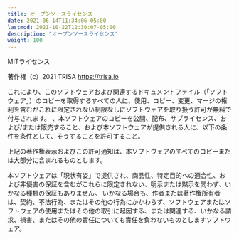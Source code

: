 ```yaml
---
title: オープンソースライセンス
date: 2021-06-14T11:34:06-05:00
lastmod: 2021-10-22T12:30:07-05:00
description: "オープンソースライセンス"
weight: 100
---
```


MITライセンス

著作権（c）2021 TRISA https://trisa.io

これにより、このソフトウェアおよび関連するドキュメントファイル（「ソフトウェア」）のコピーを取得するすべての人に、使用、コピー、変更、マージの権利を含むがこれに限定されない制限なしにソフトウェアを取り扱う許可が無料で付与されます。 、本ソフトウェアのコピーを公開、配布、サブライセンス、および/または販売すること、および本ソフトウェアが提供される人に、以下の条件を条件として、そうすることを許可すること。

上記の著作権表示およびこの許可通知は、本ソフトウェアのすべてのコピーまたは大部分に含まれるものとします。

本ソフトウェアは「現状有姿」で提供され、商品性、特定目的への適合性、および非侵害の保証を含むがこれらに限定されない、明示または黙示を問わず、いかなる種類の保証もありません。 いかなる場合も、作者または著作権所有者は、契約、不法行為、またはその他の行為にかかわらず、ソフトウェアまたはソフトウェアの使用またはその他の取引に起因する、または関連する、いかなる請求、損害、またはその他の責任についても責任を負わないものとしますソフトウェア。

